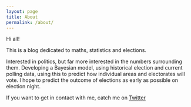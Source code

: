 ```yaml
---
layout: page
title: About
permalink: /about/
---
```


<!--

This is the base Jekyll theme. You can find out more info about customizing your Jekyll theme, as well as basic Jekyll usage documentation at [jekyllrb.com](http://jekyllrb.com/)

You can find the source code for the Jekyll new theme at:
{% include icon-github.html username="jglovier" %} /
[jekyll-new](https://github.com/jglovier/jekyll-new)

You can find the source code for Jekyll at
{% include icon-github.html username="jekyll" %} /
[jekyll](https://github.com/jekyll/jekyll)

-->

Hi all!

This is a blog dedicated to maths, statistics and elections.

Interested in politics, but far more interested in the numbers surrounding them. Developing a Bayesian model, using historical election and current polling data, using this to predict how individual areas and electorates will vote. I hope to predict the outcome of elections as early as possible on election night.

If you want to get in contact with me, catch me on [Twitter](https://twitter.com/geeklections)
